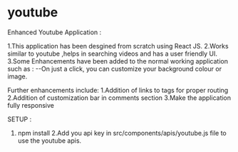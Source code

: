 # youtube

Enhanced Youtube Application :

1.This application has been desgined from scratch using React JS.
2.Works similar to youtube ,helps in searching videos and has a user friendly UI.
3.Some Enhancements have been added to the normal working application such as :
    --On just a click, you can customize your background colour or image.
    
Further enhancements include:
1.Addition of links to tags for proper routing
2.Addition of customization bar in comments section
3.Make the application fully responsive 


SETUP : 

1. npm install 
2.Add you api key in src/components/apis/youtube.js file to use the youtube apis.
